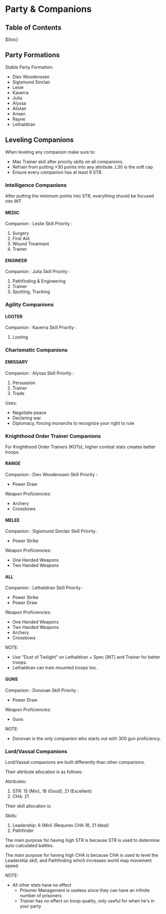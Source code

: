 # Party & Companions

## Table of Contents
${toc}

## Party Formations

Stable Party Formation:

- Diev Woodenssen
- Sigismund Sinclair
- Lesie
- Kaverra
- Julia
- Alyssa
- Alistair
- Ansen
- Rayne
- Lethaldiran

## Leveling Companions

When leveling any companion make sure to:
- Max Trainer skill after priority skills on all companions.
- Refrain from putting >30 points into any attribute. L30 is the soft cap
- Ensure every companion has at least 9 STR.

### Intelligence Companions

After putting the minimum points into STR, everything should be focused into INT

#### MEDIC

Companion       : Leslie
Skill Priority  :
1. Surgery
2. First Aid
3. Wound Treatment
4. Trainer

#### ENGINEER

Companion       : Julia
Skill Priority :
1. Pathfinding & Engineering
2. Trainer
3. Spotting, Tracking

### Agility Companions

#### LOOTER

Companion       : Kaverra
Skill Priority  :
1. Looting

### Charismatic Companions

#### EMISSARY

Companion       : Alyssa
Skill Priority  :
1. Persuasion
2. Trainer
3. Trade

Uses:
- Negotiate peace
- Declaring war
- Diplomacy, forcing monarchs to recognize your right to rule

### Knighthood Order Trainer Companions

For Knighthood Order Trainers (KOTs), higher combat stats creates better troops.

#### RANGE

Companion           : Diev Woodenssen
Skill Priority      :
- Power Draw

Weapon Proficiencies:
- Archery
- Crossbows

#### MELEE
Companion           : Sigismund Sinclair
Skill Priority      :
- Power Strike

Weapon Proficiencies:
- One Handed Weapons
- Two Handed Weapons

#### ALL
Companion           : Lethaldiran
Skill Priority      :
- Power Strike
- Power Draw

Weapon Proficiencies:
- One Handed Weapons
- Two Handed Weapons
- Archery
- Crossbows

NOTE:
- Use "Dust of Twilight" on Lethaldiran + Spec [INT] and Trainer for better troops.
- Lethaldiran can train mounted troops too.

#### GUNS
Companion           : Donovan
Skill Priority      :
- Power Draw

Weapon Proficiencies:
- Guns

NOTE:
- Donovan is the only companion who starts out with 300 gun proficiency.

### Lord/Vassal Companions

Lord/Vassal companions are built differently than other companions.

Their attribute allocation is as follows:

Attributes:
1. STR: 15 (Min), 18 (Good), 21 (Excellent)
2. CHA: 21

Their skill allocation is:

Skills:
1. Leadership: 6 (Min) (Requires CHA 18, 21 Ideal)
2. Pathfinder

The main purpose for having high STR is because STR is used to determine auto-calculated battles.

The main purpose for having high CHA is because CHA is used to level the Leadership skill, and Pathfinding which
increases world map movement speed.

NOTE:
- All other stats have no effect
    - Prisoner Management is useless since they can have an infinite number of prisoners
    - Trainer has no effect on troop quality, only useful for when he's in your party

